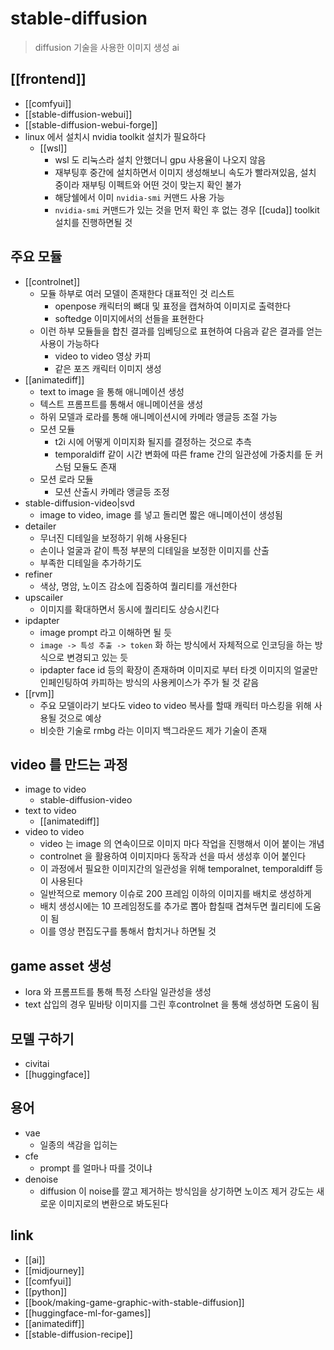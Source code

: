 # stable-diffusion
> diffusion 기술을 사용한 이미지 생성 ai

## [[frontend]]
- [[comfyui]]
- [[stable-diffusion-webui]]
- [[stable-diffusion-webui-forge]]
- linux 에서 설치시 nvidia toolkit 설치가 필요하다 
  - [[wsl]]
    - wsl 도 리눅스라 설치 안했더니 gpu 사용율이 나오지 않음
    - 재부팅후 중간에 설치하면서 이미지 생성해보니 속도가 빨라져있음, 설치 중이라 재부팅 이펙트와 어떤 것이 맞는지 확인 불가
    - 해당쉘에서 이미 `nvidia-smi` 커맨드 사용 가능
    - `nvidia-smi` 커맨드가 있는 것을 먼저 확인 후 없는 경우 [[cuda]] toolkit 설치를 진행하면될 것

## 주요 모듈
- [[controlnet]]
  - 모듈 하부로 여러 모델이 존재한다 대표적인 것 리스트
    - openpose 캐릭터의 뼈대 및 표정을 캡쳐하여 이미지로 출력한다
    - softedge 이미지에서의 선들을 표현한다
  - 이런 하부 모듈들을 합친 결과를 임베딩으로 표현하여 다음과 같은 결과를 얻는 사용이 가능하다
    - video to video 영상 카피
    - 같은 포즈 캐릭터 이미지 생성
- [[animatediff]]
  - text to image 을 통해 애니메이션 생성
  - 텍스트 프롬프트를 통해서 애니메이션을 생성
  - 하위 모델과 로라를 통해 애니메이션시에 카메라 앵글등 조절 가능
  - 모션 모듈
    - t2i 시에 어떻게 이미지화 될지를 결정하는 것으로 추측
    - temporaldiff 같이 시간 변화에 따른 frame 간의 일관성에 가중치를 둔 커스텀 모듈도 존재
  - 모션 로라 모듈
    - 모션 산출시 카메라 앵글등 조정
- stable-diffusion-video|svd
  - image to video, image 를 넣고 돌리면 짧은 애니메이션이 생성됨
- detailer
  - 무너진 디테일을 보정하기 위해 사용된다
  - 손이나 얼굴과 같이 특정 부분의 디테일을 보정한 이미지를 산출
  - 부족한 디테일을 추가하기도
- refiner
  - 색상, 명암, 노이즈 감소에 집중하여 퀄리티를 개선한다
- upscailer
  - 이미지를 확대하면서 동시에 퀄리티도 상승시킨다
- ipdapter
  - image prompt 라고 이해하면 될 듯
  - `image -> 특성 추출 -> token` 화 하는 방식에서 자체적으로 인코딩을 하는 방식으로 변경되고 있는 듯
  - ipdapter face id 등의 확장이 존재하며 이미지로 부터 타겟 이미지의 얼굴만 인페인팅하여 카피하는 방식의 사용케이스가 주가 될 것 같음
- [[rvm]]
  - 주요 모델이라기 보다도 video to video 복사를 할때 캐릭터 마스킹을 위해 사용될 것으로 예상
  - 비슷한 기술로 rmbg 라는 이미지 백그라운드 제가 기술이 존재

## video 를 만드는 과정
- image to video
  - stable-diffusion-video
- text to video
  - [[animatediff]]
- video to video
  - video 는 image 의 연속이므로 이미지 마다 작업을 진행해서 이어 붙이는 개념
  - controlnet 을 활용하여 이미지마다 동작과 선을 따서 생성후 이어 붙인다
  - 이 과정에서 필요한 이미지간의 일관성을 위해 temporalnet, temporaldiff 등이 사용된다
  - 일반적으로 memory 이슈로 200 프레임 이하의 이미지를 배치로 생성하게
  - 배치 생성시에는 10 프레임정도를 추가로 뽑아 합칠때 겹쳐두면 퀄리티에 도움이 됨
  - 이를 영상 편집도구를 통해서 합치거나 하면될 것

## game asset 생성
- lora 와 프롬프트를 통해 특정 스타일 일관성을 생성
- text 삽입의 경우 밑바탕 이미지를 그린 후controlnet 을 통해 생성하면 도움이 됨

## 모델 구하기
- civitai
- [[huggingface]]

## 용어
- vae
  - 일종의 색감을 입히는
- cfe
  - prompt 를 얼마나 따를 것이냐
- denoise
  - diffusion 이 noise를 깔고 제거하는 방식임을 상기하면 노이즈 제거 강도는 새로운 이미지로의 변환으로 봐도된다

## link
- [[ai]]
- [[midjourney]]
- [[comfyui]]
- [[python]]
- [[book/making-game-graphic-with-stable-diffusion]]
- [[huggingface-ml-for-games]]
- [[animatediff]]
- [[stable-diffusion-recipe]]
